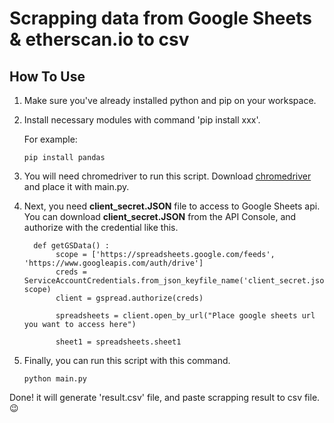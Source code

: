 # Scrapping data from Google Sheets & etherscan.io to csv


## How To Use
1. Make sure you've already installed python and pip on your workspace.<br />
2. Install necessary modules with command 'pip install xxx'.

   For example:
   ```shell script
   pip install pandas
   ```
3. You will need chromedriver to run this script. Download [chromedriver](https://chromedriver.chromium.org/downloads) and place it with main.py.
4. Next, you need <b>client_secret.JSON</b> file to access to Google Sheets api.<br />
   You can download <b>client_secret.JSON</b> from the API Console, and authorize with the credential like this.
   ```shell script
     def getGSData() :
          scope = ['https://spreadsheets.google.com/feeds', 'https://www.googleapis.com/auth/drive']
          creds = ServiceAccountCredentials.from_json_keyfile_name('client_secret.json', scope)
          client = gspread.authorize(creds)

          spreadsheets = client.open_by_url("Place google sheets url you want to access here")

          sheet1 = spreadsheets.sheet1
   ```
5. Finally, you can run this script with this command.
   ```shell script
   python main.py
   ```
   
Done! it will generate 'result.csv' file, and paste scrapping result to csv file. 😉
